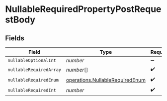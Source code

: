 # NullableRequiredPropertyPostRequestBody


## Fields

| Field                                                                                     | Type                                                                                      | Required                                                                                  | Description                                                                               |
| ----------------------------------------------------------------------------------------- | ----------------------------------------------------------------------------------------- | ----------------------------------------------------------------------------------------- | ----------------------------------------------------------------------------------------- |
| `nullableOptionalInt`                                                                     | *number*                                                                                  | :heavy_minus_sign:                                                                        | N/A                                                                                       |
| `nullableRequiredArray`                                                                   | *number*[]                                                                                | :heavy_check_mark:                                                                        | N/A                                                                                       |
| `nullableRequiredEnum`                                                                    | [operations.NullableRequiredEnum](../../../sdk/models/operations/nullablerequiredenum.md) | :heavy_check_mark:                                                                        | N/A                                                                                       |
| `nullableRequiredInt`                                                                     | *number*                                                                                  | :heavy_check_mark:                                                                        | N/A                                                                                       |